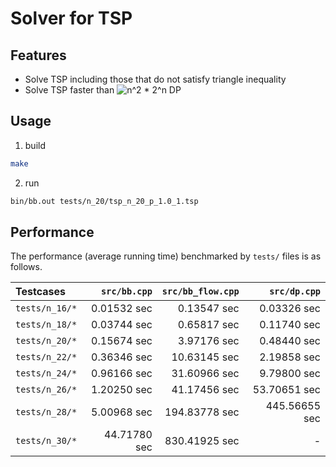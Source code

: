 # Solver for TSP

## Features

- Solve TSP including those that do not satisfy triangle inequality
- Solve TSP faster than ![n^2 * 2^n](https://latex.codecogs.com/gif.latex?O(n^22^n)) DP

## Usage

1. build

```bash
make
```

2. run

```bash
bin/bb.out tests/n_20/tsp_n_20_p_1.0_1.tsp
```

## Performance

The performance (average running time) benchmarked by `tests/` files is as follows.

| Testcases | `src/bb.cpp` | `src/bb_flow.cpp` | `src/dp.cpp` |
|:-----------|------------:|------------:|------------:|
| `tests/n_16/*` | 0.01532 sec | 0.13547 sec | 0.03326 sec |
| `tests/n_18/*` | 0.03744 sec | 0.65817 sec | 0.11740 sec |
| `tests/n_20/*` | 0.15674 sec | 3.97176 sec | 0.48440 sec |
| `tests/n_22/*` | 0.36346 sec | 10.63145 sec | 2.19858 sec |
| `tests/n_24/*` | 0.96166 sec | 31.60966 sec | 9.79800 sec |
| `tests/n_26/*` | 1.20250 sec | 41.17456 sec | 53.70651 sec |
| `tests/n_28/*` | 5.00968 sec | 194.83778 sec | 445.56655 sec |
| `tests/n_30/*` | 44.71780 sec | 830.41925 sec | - |
